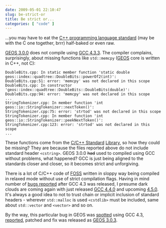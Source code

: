 ```yaml
---
date: 2009-05-01 22:10:47
slug: be-strict-or
title: Be strict or...
categories: [ "code" ]
---
```


...you may have to eat the [C++ programming language standard](http://www.open-std.org/jtc1/sc22/wg21/) (may be with the C one together, brrr) half-baked or even raw.

[GEOS 3.0.0](http://download.osgeo.org/geos/) does not compile using [GCC 4.3.3](http://gcc.gnu.org/gcc-4.3/). The compiler complains, surprisingly, about missing functions like `std::memcpy` ([GEOS](http://trac.osgeo.org/geos/) core is written in C++, not C):

    DoubleBits.cpp: In static member function 'static double geos::index::quadtree::DoubleBits::powerOf2(int)':
    DoubleBits.cpp:51: error: 'memcpy' was not declared in this scope
    DoubleBits.cpp: In constructor 'geos::index::quadtree::DoubleBits::DoubleBits(double)':
    DoubleBits.cpp:94: error: 'memcpy' was not declared in this scope
    ...
    StringTokenizer.cpp: In member function 'int geos::io::StringTokenizer::nextToken()':
    StringTokenizer.cpp:75: error: 'strtod' was not declared in this scope
    StringTokenizer.cpp: In member function 'int geos::io::StringTokenizer::peekNextToken()':
    StringTokenizer.cpp:123: error: 'strtod' was not declared in this scope
    ...

These functions come from the [C/C++ Standard](http://en.wikipedia.org/wiki/C%2B%2B_standard_library) [Library](http://en.wikipedia.org/wiki/String.h), so how they could be missing? They are because the files reported above do not include standard header `<cstring>`. GEOS 3.0.0 <del>had</del> used to compiled using GCC without problems, what happened? GCC is just being aligned to the standards closer and closer, so it becomes strict and unforgiving.

There is a lot of C/C++ code of [FOSS](https://www.ohloh.net/) written in sloppy way being compiled in relaxed mode without use of strict compilation flags. Having in mind number of [bugs reported](http://trac.osgeo.org/gdal/search?q=gcc+4.3&ticket=on) after GCC 4.3 was released, I presume dark clouds are coming again with just released [GCC 4.4.0](http://gcc.gnu.org/gcc-4.4/) and upcoming [4.5.0](http://lwn.net/Articles/329532/). It's always a good idea to not to trust chain or implicit inclusion of standard headers - wherever `std::malloc` is used `<cstdlib>` must be included, same about `std::vector` and `<vector>` and so on.

By the way, this particular bug in GEOS was [spotted](http://lists.osgeo.org/pipermail/geos-devel/2008-October/003659.html) using GCC 4.3, [reported](http://trac.osgeo.org/geos/ticket/196), patched and fix was released as [GEOS 3.0.3](http://download.osgeo.org/geos/).
